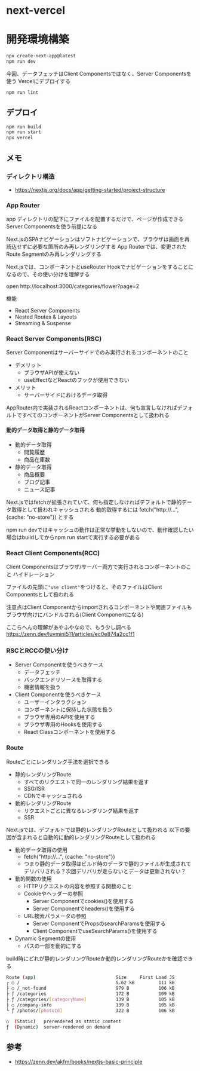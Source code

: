 # next-vercel


# 開発環境構築
```bash
npx create-next-app@latest
npm run dev
```

今回、データフェッチはClient Componentsではなく、Server Componentsを使う
Vercelにデプロイする


```bash
npm run lint
```

## デプロイ

```bash
npm run build
npm run start
npx vercel
```

## メモ
### ディレクトリ構造
- https://nextjs.org/docs/app/getting-started/project-structure

### App Router
app ディレクトリの配下にファイルを配置するだけで、ページが作成できる
Server Componentsを使う前提になる

Next.jsのSPAナビゲーションはソフトナビゲーションで、ブラウザは画面を再読込せずに必要な箇所のみ再レンダリングする
App Routerでは、変更されたRoute Segmentのみ再レンダリングする

Next.jsでは、<Link>コンポーネントとuseRouter Hookでナビゲーションをすることになるので、その使い分けを理解する

open http://localhost:3000/categories/flower?page=2

機能
- React Server Components
- Nested Routes & Layouts
- Streaming & Suspense

### React Server Components(RSC)
Server Componentはサーバーサイドでのみ実行されるコンポーネントのこと

- デメリット
  - ブラウザAPIが使えない
  - useEffectなどReactのフックが使用できない
- メリット
  - サーバーサイドにおけるデータ取得

AppRouter内で実装されるReactコンポーネントは、何も宣言しなければデフォルトですべてのコンポーネントがServer Componentsとして扱われる

#### 動的データ取得と静的データ取得
- 動的データ取得
  - 閲覧履歴
  - 商品在庫数
- 静的データ取得
  - 商品概要
  - ブログ記事
  - ニュース記事

Next.jsではfetchが拡張されていて、何も指定しなければデフォルトで静的データ取得として扱われキャッシュされる
動的取得するには fetch("http://...", {cache: "no-store"}) とする

npm run devではキャッシュの動作は正常な挙動をしないので、動作確認したい場合はbuildしてからnpm run startで実行する必要がある

### React Client Components(RCC)
Client Componentsはブラウザ/サーバー両方で実行されるコンポーネントのこと
ハイドレーション

ファイルの先頭に`"use client"`をつけると、そのファイルはClient Componentsとして扱われる

注意点はClient Componentからimportされるコンポーネントや関連ファイルもブラウザ向けにバンドルされる(Client Componentになる)

ここらへんの理解があやふやなので、もう少し調べる
https://zenn.dev/luvmini511/articles/ec0e874a2cc1f1

### RSCとRCCの使い分け
- Server Componentを使うべきケース
  - データフェッチ
  - バックエンドリソースを取得する
  - 機密情報を扱う
- Client Componentを使うべきケース
  - ユーザーインタラクション
  - コンポーネントに保持した状態を扱う
  - ブラウザ専用のAPIを使用する
  - ブラウザ専用のHooksを使用する
  - React Classコンポーネントを使用する

### Route
Routeごとにレンダリング手法を選択できる
- 静的レンダリングRoute
  - すべてのリクエストで同一のレンダリング結果を返す
  - SSG/ISR
  - CDNでキャッシュされる
- 動的レンダリングRoute
  - リクエストごとに異なるレンダリング結果を返す
  - SSR

Next.jsでは、デフォルトでは静的レンダリングRouteとして扱われる
以下の要因が含まれると自動的に動的レンダリングRouteとして扱われる
- 動的データ取得の使用
  - fetch("http://...", {cache: "no-store"})
  - つまり静的データ取得はビルド時のデータで静的ファイルが生成されてデリバリされる？次回デリバリが走らないとデータは更新されない？
- 動的関数の使用
  - HTTPリクエストの内容を参照する関数のこと
  - Cookieやヘッダーの参照
    - Server Componentでcookies()を使用する
    - Server Componentでheaders()を使用する
  - URL検索パラメータの参照
    - Server ComponentでPropsのsearchParamsを使用する
    - Client ComponentでuseSearchParams()を使用する
- Dynamic Segmentの使用
  - パスの一部を動的にする

build時にどれが静的レンダリングRouteか動的レンダリングRouteかを確認できる
```bash
Route (app)                              Size     First Load JS
┌ ○ /                                    5.62 kB         111 kB
├ ○ /_not-found                          979 B           106 kB
├ ƒ /categories                          172 B           109 kB
├ ƒ /categories/[categoryName]           139 B           105 kB
├ ○ /company-info                        139 B           105 kB
└ ƒ /photos/[photoId]                    322 B           106 kB

○  (Static)   prerendered as static content
ƒ  (Dynamic)  server-rendered on demand
```
## 参考
- https://zenn.dev/akfm/books/nextjs-basic-principle
